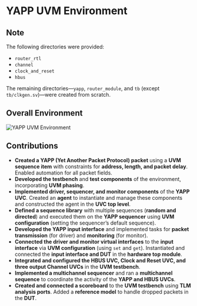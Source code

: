 # YAPP UVM Environment  

## Note

The following directories were provided:  
- `router_rtl`  
- `channel`  
- `clock_and_reset`  
- `hbus`  

The remaining directories—`yapp`, `router_module`, and `tb` (except `tb/clkgen.sv`)—were created from scratch.  

## Overall Environment

![YAPP UVM Environment]("Environment%20Diagram.jpg")

## Contributions  

- **Created a YAPP (Yet Another Packet Protocol) packet** using a **UVM sequence item** with constraints for **address, length, and packet delay**. Enabled automation for all packet fields.  
- **Developed the testbench** and **test components** of the environment, incorporating **UVM phasing**.  
- **Implemented driver, sequencer, and monitor components** of the **YAPP UVC**. Created an **agent** to instantiate and manage these components and constructed the agent in the **UVC top level**.  
- **Defined a sequence library** with multiple sequences (**random and directed**) and executed them on the **YAPP sequencer** using **UVM configuration** (setting the sequencer’s default sequence).  
- **Developed the YAPP input interface** and implemented tasks for **packet transmission** (for driver) and **monitoring** (for monitor).  
- **Connected the driver and monitor virtual interfaces** to the **input interface** via **UVM configuration** (using `set` and `get`). Instantiated and connected the **input interface and DUT** in the **hardware top module**.  
- **Integrated and configured the HBUS UVC, Clock and Reset UVC, and three output Channel UVCs** in the **UVM testbench**.  
- **Implemented a multichannel sequencer** and ran a **multichannel sequence** to coordinate the activity of the **YAPP and HBUS UVCs**.  
- **Created and connected a scoreboard** to the **UVM testbench** using **TLM analysis ports**. Added a **reference model** to handle dropped packets in the **DUT**.  
